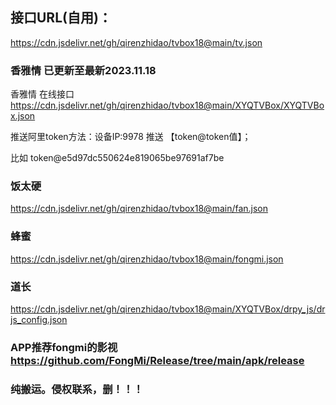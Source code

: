 ## 接口URL(自用)：
https://cdn.jsdelivr.net/gh/qirenzhidao/tvbox18@main/tv.json

### 香雅情 已更新至最新2023.11.18
香雅情 在线接口 https://cdn.jsdelivr.net/gh/qirenzhidao/tvbox18@main/XYQTVBox/XYQTVBox.json

推送阿里token方法：设备IP:9978	推送 【token@token值】；

比如 token@e5d97dc550624e819065be97691af7be

### 饭太硬 
https://cdn.jsdelivr.net/gh/qirenzhidao/tvbox18@main/fan.json
### 蜂蜜
https://cdn.jsdelivr.net/gh/qirenzhidao/tvbox18@main/fongmi.json
### 道长
https://cdn.jsdelivr.net/gh/qirenzhidao/tvbox18@main/XYQTVBox/drpy_js/drjs_config.json

### APP推荐fongmi的影视 https://github.com/FongMi/Release/tree/main/apk/release

### 纯搬运。侵权联系，删！！！
